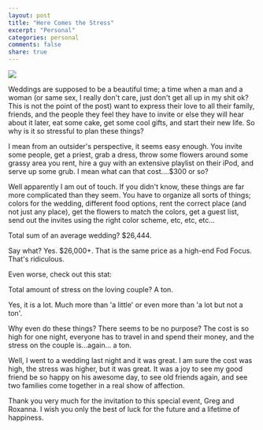 ```yaml
---
layout: post
title: "Here Comes the Stress"
excerpt: "Personal"
categories: personal
comments: false
share: true
---
```


![](http://cdn.skim.gs/image/upload/v1456337701/msi/bride_gone_wilde_slide_necmwx.jpg)


Weddings are supposed to be a beautiful time; a time when a man and a woman (or same sex, I really don't care, just don't get all up in my shit ok? This is not the point of the post) want to express their love to all their family, friends, and the people they feel they have to invite or else they will hear about it later, eat some cake, get some cool gifts, and start their new life. So why is it so stressful to plan these things?

I mean from an outsider's perspective, it seems easy enough. You invite some people, get a priest, grab a dress, throw some flowers around some grassy area you rent, hire a guy with an extensive playlist on their iPod, and serve up some grub. I mean what can that cost....$300 or so?

Well apparently I am out of touch. If you didn't know, these things are far more complicated than they seem. You have to organize all sorts of things; colors for the wedding, different food options, rent the correct place (and not just any place), get the flowers to match the colors, get a guest list, send out the invites using the right color scheme, etc, etc, etc...

Total sum of an average wedding? $26,444. 

Say what? Yes. $26,000+. That is the same price as a high-end Fod Focus. That's ridiculous.

Even worse, check out this stat:

Total amount of stress on the loving couple? A ton.

Yes, it is a lot. Much more than 'a little' or even more than 'a lot but not a ton'.


Why even do these things? There seems to be no purpose? The cost is so high for one night, everyone has to travel in and spend their money, and the stress on the couple is...again... a ton.

Well, I went to a wedding last night and it was great. I am sure the cost was high, the stress was higher, but it was great. It was a joy to see my good friend be so happy on his awesome day, to see old friends again, and see two families come together in a real show of affection. 

Thank you very much for the invitation to this special event, Greg and Roxanna. I wish you only the best of luck for the future and a lifetime of happiness.






